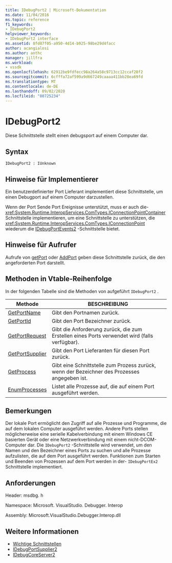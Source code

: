 ```yaml
---
title: IDebugPort2 | Microsoft-Dokumentation
ms.date: 11/04/2016
ms.topic: reference
f1_keywords:
- IDebugPort2
helpviewer_keywords:
- IDebugPort2 interface
ms.assetid: 8fd87f05-a950-4d14-b925-98be29d4facc
author: acangialosi
ms.author: anthc
manager: jillfra
ms.workload:
- vssdk
ms.openlocfilehash: 62912be9fdfecc98a264a58c9713cc12ccaf28f2
ms.sourcegitcommit: 6cfffa72af599a9d667249caaaa411bb28ea69fd
ms.translationtype: MT
ms.contentlocale: de-DE
ms.lasthandoff: 09/02/2020
ms.locfileid: "80725234"
---
```

# <a name="idebugport2"></a>IDebugPort2
Diese Schnittstelle stellt einen debugsport auf einem Computer dar.

## <a name="syntax"></a>Syntax

```
IDebugPort2 : IUnknown
```

## <a name="notes-for-implementers"></a>Hinweise für Implementierer
 Ein benutzerdefinierter Port Lieferant implementiert diese Schnittstelle, um einen Debugport auf einem Computer darzustellen.

 Wenn der Port Sende Port Ereignisse unterstützt, muss er auch die- <xref:System.Runtime.InteropServices.ComTypes.IConnectionPointContainer> Schnittstelle implementieren, um eine Schnittstelle zu unterstützen, die <xref:System.Runtime.InteropServices.ComTypes.IConnectionPoint> wiederum die [IDebugPortEvents2](../../../extensibility/debugger/reference/idebugportevents2.md) -Schnittstelle bietet.

## <a name="notes-for-callers"></a>Hinweise für Aufrufer
 Aufrufe von [getPort](../../../extensibility/debugger/reference/idebugportsupplier2-getport.md) oder [AddPort](../../../extensibility/debugger/reference/idebugportsupplier2-addport.md) geben diese Schnittstelle zurück, die den angeforderten Port darstellt.

## <a name="methods-in-vtable-order"></a>Methoden in Vtable-Reihenfolge
 In der folgenden Tabelle sind die Methoden von aufgeführt `IDebugPort2` .

|Methode|BESCHREIBUNG|
|------------|-----------------|
|[GetPortName](../../../extensibility/debugger/reference/idebugport2-getportname.md)|Gibt den Portnamen zurück.|
|[GetPortId](../../../extensibility/debugger/reference/idebugport2-getportid.md)|Gibt den Port Bezeichner zurück.|
|[GetPortRequest](../../../extensibility/debugger/reference/idebugport2-getportrequest.md)|Gibt die Anforderung zurück, die zum Erstellen eines Ports verwendet wird (falls verfügbar).|
|[GetPortSupplier](../../../extensibility/debugger/reference/idebugport2-getportsupplier.md)|Gibt den Port Lieferanten für diesen Port zurück.|
|[GetProcess](../../../extensibility/debugger/reference/idebugport2-getprocess.md)|Gibt eine Schnittstelle zum Prozess zurück, wenn der Bezeichner des Prozesses angegeben ist.|
|[EnumProcesses](../../../extensibility/debugger/reference/idebugport2-enumprocesses.md)|Listet alle Prozesse auf, die auf einem Port ausgeführt werden.|

## <a name="remarks"></a>Bemerkungen
 Der lokale Port ermöglicht den Zugriff auf alle Prozesse und Programme, die auf dem lokalen Computer ausgeführt werden. Andere Ports stellen möglicherweise eine serielle Kabelverbindung mit einem Windows CE basierten Gerät oder eine Netzwerkverbindung mit einem nicht-DCOM-Computer dar. Die `IDebugPort2` -Schnittstelle wird verwendet, um den Namen und den Bezeichner eines Ports zu suchen und alle Prozesse aufzulisten, die auf dem Port ausgeführt werden. Funktionen zum Starten und Beenden von Prozessen auf dem Port werden in der- `IDebugPortEx2` Schnittstelle implementiert.

## <a name="requirements"></a>Anforderungen
 Header: msdbg. h

 Namespace: Microsoft. VisualStudio. Debugger. Interop

 Assembly: Microsoft.VisualStudio.Debugger.Interop.dll

## <a name="see-also"></a>Weitere Informationen
- [Wichtige Schnittstellen](../../../extensibility/debugger/reference/core-interfaces.md)
- [IDebugPortSupplier2](../../../extensibility/debugger/reference/idebugportsupplier2.md)
- [IDebugCoreServer2](../../../extensibility/debugger/reference/idebugcoreserver2.md)
